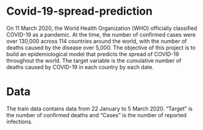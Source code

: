 # Covid-19-spread-prediction
On 11 March 2020, the World Health Organization (WHO) officially classified COVID-19 as a
pandemic. At the time, the number of confirmed cases were over 130,000 across 114 countries
around the world, with the number of deaths caused by the disease over 5,000. The objective of
this project is to build an epidemiological model that predicts the spread of COVID-19 throughout
the world. The target variable is the cumulative number of deaths caused by COVID-19 in each
country by each date.

# Data
The train data contains data from 22 January to 5 March 2020. “Target” is the number of confirmed
deaths and “Cases” is the number of reported infections.
